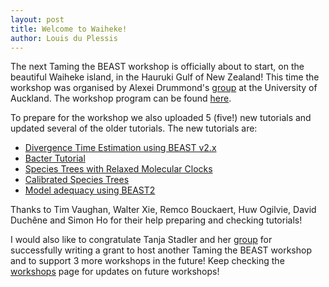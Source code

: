 ```yaml
---
layout: post
title: Welcome to Waiheke!
author: Louis du Plessis
---
```


The next Taming the BEAST workshop is officially about to start, on the beautiful Waiheke island, in the Hauruki Gulf of New Zealand! This time the workshop was organised by Alexei Drummond's [group](https://www.compevol.auckland.ac.nz/en.html) at the University of Auckland. 
The workshop program can be found [here](/workshops/Taming-the-BEAST-in-the-South-Pacific/). 

To prepare for the workshop we also uploaded 5 (five!) new tutorials and updated several of the older tutorials. The new tutorials are:

- [Divergence Time Estimation using BEAST v2.x](/tutorials/FBD-tutorial/)
- [Bacter Tutorial](/tutorials/Bacter-Tutorial/)
- [Species Trees with Relaxed Molecular Clocks](/tutorials/species-tree-clocks/)
- [Calibrated Species Trees](/tutorials/calibrated-species-trees/)
- [Model adequacy using BEAST2](/tutorials/adequacy_tutorial/)

Thanks to Tim Vaughan, Walter Xie, Remco Bouckaert, Huw Ogilvie, David Duchêne and Simon Ho for their help preparing and checking tutorials! 

I would also like to congratulate Tanja Stadler and her [group](https://www.bsse.ethz.ch/cevo) for successfully writing a grant to host another Taming the BEAST workshop and to support 3 more workshops in the future! Keep checking the [workshops](/workshops/) page for updates on future workshops!